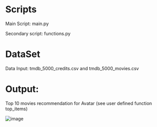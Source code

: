 
# Scripts

Main Script:
main.py

Secondary script:
functions.py

# DataSet
Data Input:
tmdb_5000_credits.csv and tmdb_5000_movies.csv

# Output:
Top 10 movies recommendation for Avatar (see user defined function top_items)

![image](https://user-images.githubusercontent.com/54075153/164089397-6449b438-2992-479a-af4c-92b327e9868c.png)
